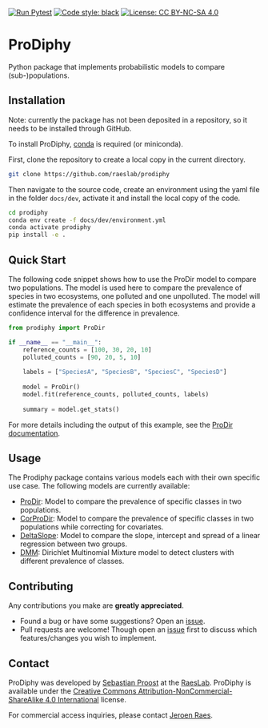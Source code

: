 [![Run Pytest](https://github.com/raeslab/prodiphy/actions/workflows/autopytest.yml/badge.svg)](https://github.com/raeslab/prodiphy/actions/workflows/autopytest.yml) [![Code style: black](https://img.shields.io/badge/code%20style-black-000000.svg)](https://github.com/psf/black) [![License: CC BY-NC-SA 4.0](https://img.shields.io/badge/License-CC%20BY--NC--SA%204.0-lightgrey.svg)](https://creativecommons.org/licenses/by-nc-sa/4.0/)

# ProDiphy

Python package that implements probabilistic models to compare (sub-)populations.

## Installation

Note: currently the package has not been deposited in a repository, so it needs to be installed through GitHub.

To install ProDiphy, [conda]([https://conda.io/projects/conda/en/latest/index.html](https://github.com/conda-forge/miniforge)) is required (or miniconda).

First, clone the repository to create a local copy in the current directory.

```bash
git clone https://github.com/raeslab/prodiphy
```

Then navigate to the source code, create an environment using the yaml file in the folder `docs/dev`, activate it and install the local copy of the code.

```bash
cd prodiphy
conda env create -f docs/dev/environment.yml
conda activate prodiphy
pip install -e .
```

## Quick Start

The following code snippet shows how to use the ProDir model to compare two populations. The model is used here to compare 
the prevalence of species in two ecosystems, one polluted and one unpolluted. The model will estimate the 
prevalence of each species in both ecosystems and provide a confidence interval for the difference in prevalence.

```python
from prodiphy import ProDir

if __name__ == "__main__":
    reference_counts = [100, 30, 20, 10]
    polluted_counts = [90, 20, 5, 10]
    
    labels = ["SpeciesA", "SpeciesB", "SpeciesC", "SpeciesD"]
    
    model = ProDir()
    model.fit(reference_counts, polluted_counts, labels)
    
    summary = model.get_stats()
```

For more details including the output of this example, see the [ProDir documentation](./docs/prodir).

## Usage

The Prodiphy package contains various models each with their own specific use case. The following models are currently
available:

  * [ProDir](./docs/prodir.md): Model to compare the prevalence of specific classes in two populations.
  * [CorProDir](./docs/corprodir.md): Model to compare the prevalence of specific classes in two populations while correcting for covariates.
  * [DeltaSlope](./docs/deltaslope.md): Model to compare the slope, intercept and spread of a linear regression between two groups.
  * [DMM](./docs/dmm.md): Dirichlet Multinomial Mixture model to detect clusters with different prevalence of classes.


## Contributing

Any contributions you make are **greatly appreciated**.

  * Found a bug or have some suggestions? Open an [issue](https://github.com/raeslab/prodiphy/issues).
  * Pull requests are welcome! Though open an [issue](https://github.com/raeslab/prodiphy/issues) first to discuss which features/changes you wish to implement.

## Contact

ProDiphy was developed by [Sebastian Proost](https://sebastian.proost.science/) at the 
[RaesLab](https://raeslab.sites.vib.be/en). ProDiphy is available under the 
[Creative Commons Attribution-NonCommercial-ShareAlike 4.0 International](https://creativecommons.org/licenses/by-nc-sa/4.0/) 
license. 

For commercial access inquiries, please contact [Jeroen Raes](mailto:jeroen.raes@kuleuven.vib.be).
